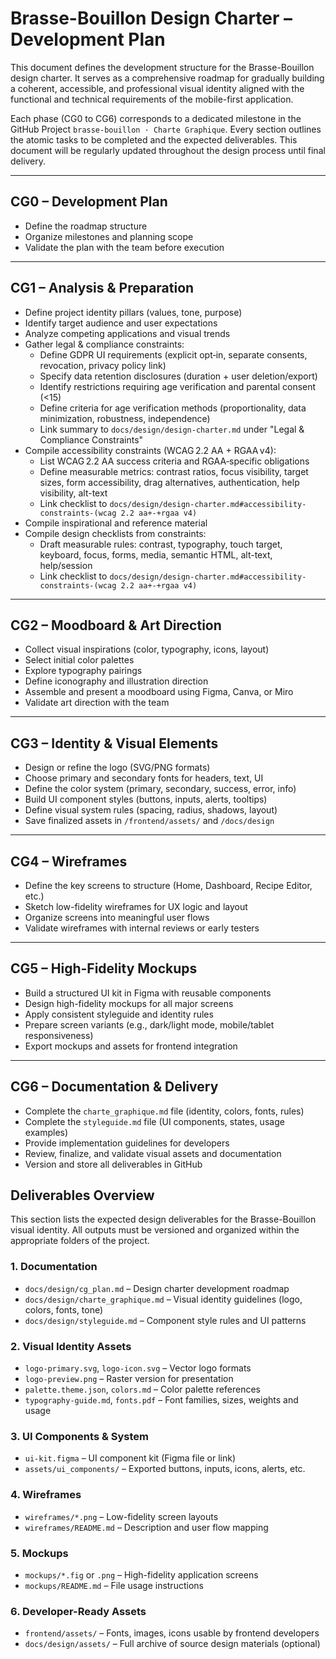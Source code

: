 # Brasse-Bouillon Design Charter – Development Plan

This document defines the development structure for the Brasse-Bouillon design charter. It serves as a comprehensive roadmap for gradually building a coherent, accessible, and professional visual identity aligned with the functional and technical requirements of the mobile-first application.

Each phase (CG0 to CG6) corresponds to a dedicated milestone in the GitHub Project `brasse-bouillon · Charte Graphique`. Every section outlines the atomic tasks to be completed and the expected deliverables. This document will be regularly updated throughout the design process until final delivery.

---

## CG0 – Development Plan

* Define the roadmap structure
* Organize milestones and planning scope
* Validate the plan with the team before execution

---

## CG1 – Analysis & Preparation

* Define project identity pillars (values, tone, purpose)
* Identify target audience and user expectations
* Analyze competing applications and visual trends
* Gather legal & compliance constraints:
  * Define GDPR UI requirements (explicit opt‑in, separate consents, revocation, privacy policy link)
  * Specify data retention disclosures (duration + user deletion/export)
  * Identify restrictions requiring age verification and parental consent (<15)
  * Define criteria for age verification methods (proportionality, data minimization, robustness, independence)
  * Link summary to `docs/design/design-charter.md` under "Legal & Compliance Constraints"
* Compile accessibility constraints (WCAG 2.2 AA + RGAA v4):
  * List WCAG 2.2 AA success criteria and RGAA‑specific obligations
  * Define measurable metrics: contrast ratios, focus visibility, target sizes, form accessibility, drag alternatives, authentication, help visibility, alt-text
  * Link checklist to `docs/design/design-charter.md#accessibility-constraints-(wcag 2.2 aa+-+rgaa v4)`
* Compile inspirational and reference material
* Compile design checklists from constraints:
  * Draft measurable rules: contrast, typography, touch target, keyboard, focus, forms, media, semantic HTML, alt-text, help/session
  * Link checklist to `docs/design/design-charter.md#accessibility-constraints-(wcag 2.2 aa+-+rgaa v4)`

---

## CG2 – Moodboard & Art Direction

* Collect visual inspirations (color, typography, icons, layout)
* Select initial color palettes
* Explore typography pairings
* Define iconography and illustration direction
* Assemble and present a moodboard using Figma, Canva, or Miro
* Validate art direction with the team

---

## CG3 – Identity & Visual Elements

* Design or refine the logo (SVG/PNG formats)
* Choose primary and secondary fonts for headers, text, UI
* Define the color system (primary, secondary, success, error, info)
* Build UI component styles (buttons, inputs, alerts, tooltips)
* Define visual system rules (spacing, radius, shadows, layout)
* Save finalized assets in `/frontend/assets/` and `/docs/design`

---

## CG4 – Wireframes

* Define the key screens to structure (Home, Dashboard, Recipe Editor, etc.)
* Sketch low-fidelity wireframes for UX logic and layout
* Organize screens into meaningful user flows
* Validate wireframes with internal reviews or early testers

---

## CG5 – High-Fidelity Mockups

* Build a structured UI kit in Figma with reusable components
* Design high-fidelity mockups for all major screens
* Apply consistent styleguide and identity rules
* Prepare screen variants (e.g., dark/light mode, mobile/tablet responsiveness)
* Export mockups and assets for frontend integration

---

## CG6 – Documentation & Delivery

* Complete the `charte_graphique.md` file (identity, colors, fonts, rules)
* Complete the `styleguide.md` file (UI components, states, usage examples)
* Provide implementation guidelines for developers
* Review, finalize, and validate visual assets and documentation
* Version and store all deliverables in GitHub

## Deliverables Overview

This section lists the expected design deliverables for the Brasse-Bouillon visual identity. All outputs must be versioned and organized within the appropriate folders of the project.

### 1. Documentation

* `docs/design/cg_plan.md` – Design charter development roadmap
* `docs/design/charte_graphique.md` – Visual identity guidelines (logo, colors, fonts, tone)
* `docs/design/styleguide.md` – Component style rules and UI patterns

### 2. Visual Identity Assets

* `logo-primary.svg`, `logo-icon.svg` – Vector logo formats
* `logo-preview.png` – Raster version for presentation
* `palette.theme.json`, `colors.md` – Color palette references
* `typography-guide.md`, `fonts.pdf` – Font families, sizes, weights and usage

### 3. UI Components & System

* `ui-kit.figma` – UI component kit (Figma file or link)
* `assets/ui_components/` – Exported buttons, inputs, icons, alerts, etc.

### 4. Wireframes

* `wireframes/*.png` – Low-fidelity screen layouts
* `wireframes/README.md` – Description and user flow mapping

### 5. Mockups

* `mockups/*.fig` or `.png` – High-fidelity application screens
* `mockups/README.md` – File usage instructions

### 6. Developer-Ready Assets

* `frontend/assets/` – Fonts, images, icons usable by frontend developers
* `docs/design/assets/` – Full archive of source design materials (optional)
